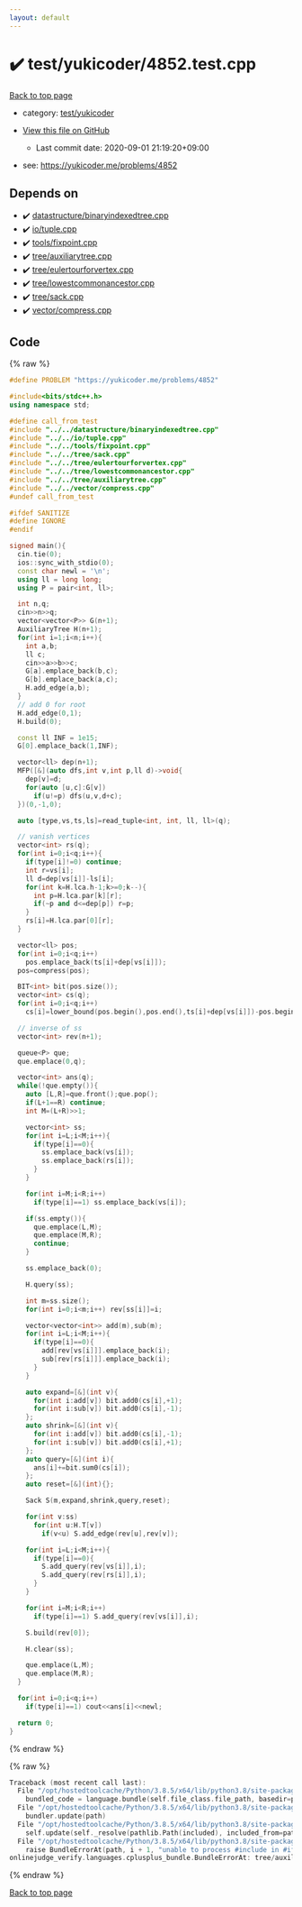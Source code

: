 ```yaml
---
layout: default
---
```


<!-- mathjax config similar to math.stackexchange -->
<script type="text/javascript" async
  src="https://cdnjs.cloudflare.com/ajax/libs/mathjax/2.7.5/MathJax.js?config=TeX-MML-AM_CHTML">
</script>
<script type="text/x-mathjax-config">
  MathJax.Hub.Config({
    TeX: { equationNumbers: { autoNumber: "AMS" }},
    tex2jax: {
      inlineMath: [ ['$','$'] ],
      processEscapes: true
    },
    "HTML-CSS": { matchFontHeight: false },
    displayAlign: "left",
    displayIndent: "2em"
  });
</script>

<script type="text/javascript" src="https://cdnjs.cloudflare.com/ajax/libs/jquery/3.4.1/jquery.min.js"></script>
<script src="https://cdn.jsdelivr.net/npm/jquery-balloon-js@1.1.2/jquery.balloon.min.js" integrity="sha256-ZEYs9VrgAeNuPvs15E39OsyOJaIkXEEt10fzxJ20+2I=" crossorigin="anonymous"></script>
<script type="text/javascript" src="../../../assets/js/copy-button.js"></script>
<link rel="stylesheet" href="../../../assets/css/copy-button.css" />


# :heavy_check_mark: test/yukicoder/4852.test.cpp

<a href="../../../index.html">Back to top page</a>

* category: <a href="../../../index.html#de60e5ba474ac43bf7562c10f5977e2d">test/yukicoder</a>
* <a href="{{ site.github.repository_url }}/blob/master/test/yukicoder/4852.test.cpp">View this file on GitHub</a>
    - Last commit date: 2020-09-01 21:19:20+09:00


* see: <a href="https://yukicoder.me/problems/4852">https://yukicoder.me/problems/4852</a>


## Depends on

* :heavy_check_mark: <a href="../../../library/datastructure/binaryindexedtree.cpp.html">datastructure/binaryindexedtree.cpp</a>
* :heavy_check_mark: <a href="../../../library/io/tuple.cpp.html">io/tuple.cpp</a>
* :heavy_check_mark: <a href="../../../library/tools/fixpoint.cpp.html">tools/fixpoint.cpp</a>
* :heavy_check_mark: <a href="../../../library/tree/auxiliarytree.cpp.html">tree/auxiliarytree.cpp</a>
* :heavy_check_mark: <a href="../../../library/tree/eulertourforvertex.cpp.html">tree/eulertourforvertex.cpp</a>
* :heavy_check_mark: <a href="../../../library/tree/lowestcommonancestor.cpp.html">tree/lowestcommonancestor.cpp</a>
* :heavy_check_mark: <a href="../../../library/tree/sack.cpp.html">tree/sack.cpp</a>
* :heavy_check_mark: <a href="../../../library/vector/compress.cpp.html">vector/compress.cpp</a>


## Code

<a id="unbundled"></a>
{% raw %}
```cpp
#define PROBLEM "https://yukicoder.me/problems/4852"

#include<bits/stdc++.h>
using namespace std;

#define call_from_test
#include "../../datastructure/binaryindexedtree.cpp"
#include "../../io/tuple.cpp"
#include "../../tools/fixpoint.cpp"
#include "../../tree/sack.cpp"
#include "../../tree/eulertourforvertex.cpp"
#include "../../tree/lowestcommonancestor.cpp"
#include "../../tree/auxiliarytree.cpp"
#include "../../vector/compress.cpp"
#undef call_from_test

#ifdef SANITIZE
#define IGNORE
#endif

signed main(){
  cin.tie(0);
  ios::sync_with_stdio(0);
  const char newl = '\n';
  using ll = long long;
  using P = pair<int, ll>;

  int n,q;
  cin>>n>>q;
  vector<vector<P>> G(n+1);
  AuxiliaryTree H(n+1);
  for(int i=1;i<n;i++){
    int a,b;
    ll c;
    cin>>a>>b>>c;
    G[a].emplace_back(b,c);
    G[b].emplace_back(a,c);
    H.add_edge(a,b);
  }
  // add 0 for root
  H.add_edge(0,1);
  H.build(0);

  const ll INF = 1e15;
  G[0].emplace_back(1,INF);

  vector<ll> dep(n+1);
  MFP([&](auto dfs,int v,int p,ll d)->void{
    dep[v]=d;
    for(auto [u,c]:G[v])
      if(u!=p) dfs(u,v,d+c);
  })(0,-1,0);

  auto [type,vs,ts,ls]=read_tuple<int, int, ll, ll>(q);

  // vanish vertices
  vector<int> rs(q);
  for(int i=0;i<q;i++){
    if(type[i]!=0) continue;
    int r=vs[i];
    ll d=dep[vs[i]]-ls[i];
    for(int k=H.lca.h-1;k>=0;k--){
      int p=H.lca.par[k][r];
      if(~p and d<=dep[p]) r=p;
    }
    rs[i]=H.lca.par[0][r];
  }

  vector<ll> pos;
  for(int i=0;i<q;i++)
    pos.emplace_back(ts[i]+dep[vs[i]]);
  pos=compress(pos);

  BIT<int> bit(pos.size());
  vector<int> cs(q);
  for(int i=0;i<q;i++)
    cs[i]=lower_bound(pos.begin(),pos.end(),ts[i]+dep[vs[i]])-pos.begin();

  // inverse of ss
  vector<int> rev(n+1);

  queue<P> que;
  que.emplace(0,q);

  vector<int> ans(q);
  while(!que.empty()){
    auto [L,R]=que.front();que.pop();
    if(L+1==R) continue;
    int M=(L+R)>>1;

    vector<int> ss;
    for(int i=L;i<M;i++){
      if(type[i]==0){
        ss.emplace_back(vs[i]);
        ss.emplace_back(rs[i]);
      }
    }

    for(int i=M;i<R;i++)
      if(type[i]==1) ss.emplace_back(vs[i]);

    if(ss.empty()){
      que.emplace(L,M);
      que.emplace(M,R);
      continue;
    }

    ss.emplace_back(0);

    H.query(ss);

    int m=ss.size();
    for(int i=0;i<m;i++) rev[ss[i]]=i;

    vector<vector<int>> add(m),sub(m);
    for(int i=L;i<M;i++){
      if(type[i]==0){
        add[rev[vs[i]]].emplace_back(i);
        sub[rev[rs[i]]].emplace_back(i);
      }
    }

    auto expand=[&](int v){
      for(int i:add[v]) bit.add0(cs[i],+1);
      for(int i:sub[v]) bit.add0(cs[i],-1);
    };
    auto shrink=[&](int v){
      for(int i:add[v]) bit.add0(cs[i],-1);
      for(int i:sub[v]) bit.add0(cs[i],+1);
    };
    auto query=[&](int i){
      ans[i]+=bit.sum0(cs[i]);
    };
    auto reset=[&](int){};

    Sack S(m,expand,shrink,query,reset);

    for(int v:ss)
      for(int u:H.T[v])
        if(v<u) S.add_edge(rev[u],rev[v]);

    for(int i=L;i<M;i++){
      if(type[i]==0){
        S.add_query(rev[vs[i]],i);
        S.add_query(rev[rs[i]],i);
      }
    }

    for(int i=M;i<R;i++)
      if(type[i]==1) S.add_query(rev[vs[i]],i);

    S.build(rev[0]);

    H.clear(ss);

    que.emplace(L,M);
    que.emplace(M,R);
  }

  for(int i=0;i<q;i++)
    if(type[i]==1) cout<<ans[i]<<newl;

  return 0;
}

```
{% endraw %}

<a id="bundled"></a>
{% raw %}
```cpp
Traceback (most recent call last):
  File "/opt/hostedtoolcache/Python/3.8.5/x64/lib/python3.8/site-packages/onlinejudge_verify/docs.py", line 349, in write_contents
    bundled_code = language.bundle(self.file_class.file_path, basedir=pathlib.Path.cwd())
  File "/opt/hostedtoolcache/Python/3.8.5/x64/lib/python3.8/site-packages/onlinejudge_verify/languages/cplusplus.py", line 185, in bundle
    bundler.update(path)
  File "/opt/hostedtoolcache/Python/3.8.5/x64/lib/python3.8/site-packages/onlinejudge_verify/languages/cplusplus_bundle.py", line 399, in update
    self.update(self._resolve(pathlib.Path(included), included_from=path))
  File "/opt/hostedtoolcache/Python/3.8.5/x64/lib/python3.8/site-packages/onlinejudge_verify/languages/cplusplus_bundle.py", line 398, in update
    raise BundleErrorAt(path, i + 1, "unable to process #include in #if / #ifdef / #ifndef other than include guards")
onlinejudge_verify.languages.cplusplus_bundle.BundleErrorAt: tree/auxiliarytree.cpp: line 6: unable to process #include in #if / #ifdef / #ifndef other than include guards

```
{% endraw %}

<a href="../../../index.html">Back to top page</a>

